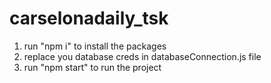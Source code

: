 # carselonadaily_tsk

1. run "npm i" to install the packages
2. replace you database creds in databaseConnection.js file
3. run "npm start" to run the project

